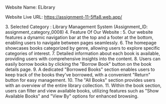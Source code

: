 <p>Website Name: ELibrary</p>
<p>Website Live URL: <a href="https://assignment-11-5ffa8.web.app/" target="_blank">https://assignment-11-5ffa8.web.app/</a></p>
3. Selected Category : Library Management System (Assignment_ID: assignment_category_0008)
4. Feature Of Our Website :
5. Our website features a dynamic navigation bar at the top and a footer at the bottom, enabling users to navigate between pages seamlessly.
6. The homepage showcases books categorized by genre, allowing users to explore specific categories of interest.
7. Detailed information about each book is available, providing users with comprehensive insights into the content.
8. Users can easily borrow books by clicking the "Borrow Book" button on the book details page.
9. A dedicated "Borrowed Books" section enables users to keep track of the books they've borrowed, with a convenient "Return" button for easy management.
10. The "All Books" section provides users with an overview of the entire library collection.
11. Within the book section, users can filter and view available books, utilizing features such as "Show Available Books" and "View By" options for enhanced browsing.
